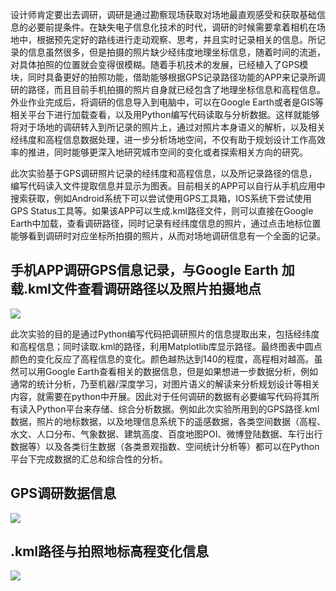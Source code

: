 设计师肯定要出去调研，调研是通过勘察现场获取对场地最直观感受和获取基础信息的必要前提条件。在缺失电子信息化技术的时代，调研的时候需要拿着相机在场地中，根据预先定好的路线进行走动观察、思考，并且实时记录相关的信息。所记录的信息虽然很多，但是拍摄的照片缺少经纬度地理坐标信息，随着时间的流逝，对具体拍照的位置就会变得很模糊。随着手机技术的发展，已经植入了GPS模块，同时具备更好的拍照功能，借助能够根据GPS记录路径功能的APP来记录所调研的路径，而且目前手机拍摄的照片自身就已经包含了地理坐标信息和高程信息。外业作业完成后，将调研的信息导入到电脑中，可以在Google Earth或者是GIS等相关平台下进行加载查看，以及用Python编写代码读取与分析数据。这样就能够将对于场地的调研转入到所记录的照片上，通过对照片本身语义的解析，以及相关经纬度和高程信息数据处理，进一步分析场地空间，不仅有助于规划设计工作高效率的推进，同时能够更深入地研究城市空间的变化或者探索相关方向的研究。

此次实验基于GPS调研照片记录的经纬度和高程信息，以及所记录路径的信息，编写代码读入文件提取信息并显示为图表。目前相关的APP可以自行从手机应用中搜索获取，例如Android系统下可以尝试使用GPS工具箱，IOS系统下尝试使用GPS Status工具等。如果该APP可以生成.kml路径文件，则可以直接在Google Earth中加载，查看调研路径，同时记录有经纬度信息的照片，通过点击地标位置能够看到调研时对应坐标所拍摄的照片，从而对场地调研信息有一个全面的记录。

## 手机APP调研GPS信息记录，与Google Earth 加载.kml文件查看调研路径以及照片拍摄地点
![](https://github.com/richieBao/python-urbanPlanning/blob/master/images/907.png)

此次实验的目的是通过Python编写代码把调研照片的信息提取出来，包括经纬度和高程信息；同时读取.kml的路径，利用Matplotlib库显示路径。最终图表中圆点颜色的变化反应了高程信息的变化。颜色越热达到140的程度，高程相对越高。虽然可以用Google Earth查看相关的数据信息，但是如果想进一步数据分析，例如通常的统计分析，乃至机器/深度学习，对图片语义的解读来分析规划设计等相关内容，就需要在python中开展。因此对于任何调研的数据有必要编写代码将其所有读入Python平台来存储、综合分析数据。例如此次实验所用到的GPS路径.kml数据，照片的地标数据，以及地理信息系统下的遥感数据，各类空间数据（高程、水文、人口分布、气象数据、建筑高度、百度地图POI、微博登陆数据、车行出行数据等）以及各类衍生数据（各类景观指数、空间统计分析等）都可以在Python平台下完成数据的汇总和综合性的分析。

## GPS调研数据信息
![](https://github.com/richieBao/python-urbanPlanning/blob/master/images/908.png)

## .kml路径与拍照地标高程变化信息
![](https://github.com/richieBao/python-urbanPlanning/blob/master/images/909.png)

